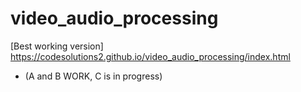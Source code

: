 # video_audio_processing

[Best working version] https://codesolutions2.github.io/video_audio_processing/index.html
  - (A and B WORK, C is in progress)
